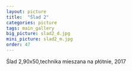 ```yaml
---
layout: picture
title:  "Ślad 2"
categories: picture
tags: main_gallery
big_picture: slad2_d.jpg
mini_picture: slad2_m.jpg
order: 47
---
```

Ślad 2,90x50,technika mieszana na płótnie, 2017

